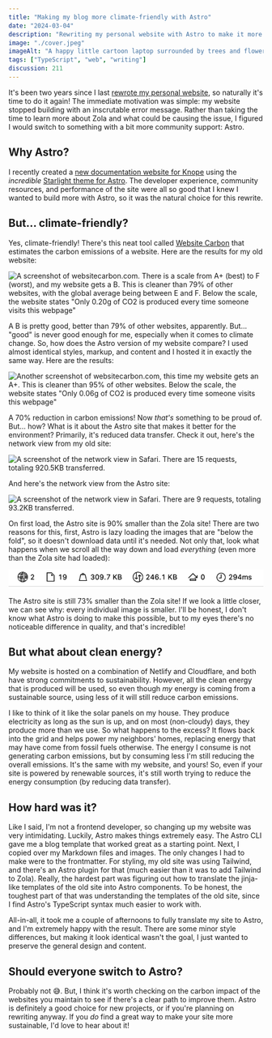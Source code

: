 ```yaml
---
title: "Making my blog more climate-friendly with Astro"
date: "2024-03-04"
description: "Rewriting my personal website with Astro to make it more climate-friendly."
image: "./cover.jpeg"
imageAlt: "A happy little cartoon laptop surrounded by trees and flowers"
tags: ["TypeScript", "web", "writing"]
discussion: 211
---
```


It's been two years since I last [rewrote my personal website](/blog/new-year-new-website), so naturally it's time
to do it again! The immediate motivation was simple: my website stopped building with an inscrutable error message.
Rather than taking the time to learn more about Zola and what could be causing the issue, I figured I would switch to
something with a bit more community support: Astro.

## Why Astro?

I recently created a [new documentation website for Knope](https://knope.tech) using the _incredible_
[Starlight theme for Astro](https://starlight.astro.build/getting-started/).
The developer experience, community resources,
and performance of the site were all so good that I knew I wanted to build more with Astro, so it was the natural choice
for this rewrite.

## But... climate-friendly?

Yes, climate-friendly! There's this neat tool called [Website Carbon](https://www.websitecarbon.com/) that estimates the
carbon emissions of a website.
Here are the results for my old website:

![
  A screenshot of websitecarbon.com. There is a scale from A+ (best) to F (worst), and my website gets a B.
  This is cleaner than 79% of other websites, with the global average being between E and F.
  Below the scale, the website states "Only 0.20g of CO2 is produced every time someone visits this webpage"
](./old-site-carbon.png)

A B is pretty good, better than 79% of other websites, apparently. But... "good" is never good enough for me, especially
when it comes to climate change.
So, how does the Astro version of my website compare? I used almost identical styles, markup, and content and I hosted it
in exactly the same way. Here are the results:

![
  Another screenshot of websitecarbon.com, this time my website gets an A+.
  This is cleaner than 95% of other websites.
  Below the scale, the website states "Only 0.06g of CO2 is produced every time someone visits this webpage"
](./new-site-carbon.png)

A 70% reduction in carbon emissions! Now _that's_ something to be proud of. But... how? What is it about the
Astro site that makes it better for the environment?
Primarily, it's reduced data transfer. Check it out, here's the network view from my old site:

![
  A screenshot of the network view in Safari. There are 15 requests, totaling 920.5KB transferred.
](./old-site-network.png)

And here's the network view from the Astro site:

![
  A screenshot of the network view in Safari. There are 9 requests, totaling 93.2KB transferred.
](./new-site-network.png)

On first load, the Astro site is 90% smaller than the Zola site! There are two reasons for this, first, Astro is
lazy loading the images that are "below the fold", so it doesn't download data until it's needed. Not only that, look
what happens when we scroll all the way down and load _everything_ (even more than the Zola site had loaded):

![A screenshot of network stats summary in Safari. There are now 19 requests, totaling 246.1KB transferred.](./new-site-after-load.png)

The Astro site is still 73% smaller than the Zola site! If we look a little closer, we can see why: every individual
image is smaller. I'll be honest, I don't know what Astro is doing to make this possible, but to my eyes there's no noticeable
difference in quality, and that's incredible!

## But what about clean energy?

My website is hosted on a combination of Netlify and Cloudflare, and both have strong commitments to sustainability.
However, all the clean energy that is produced will be used, so even though _my_ energy is coming from a sustainable source,
using less of it will still reduce carbon emissions.

I like to think of it like the solar panels on my house.
They produce electricity as long as the sun is up, and on most (non-cloudy)
days, they produce more than we use. So what happens to the excess? It flows back into the grid and helps power my neighbors'
homes, replacing energy that may have come from fossil fuels otherwise.
The energy I consume is not generating carbon emissions, but by consuming less I'm still reducing the overall emissions.
It's the same with my website, and yours! So, even if your site is powered by renewable sources, it's still worth trying
to reduce the energy consumption (by reducing data transfer).

## How hard was it?

Like I said, I'm not a frontend developer, so changing up my website was very intimidating. Luckily, Astro makes
things extremely easy.
The Astro CLI gave me a blog template that worked great as a starting point. Next, I copied over my Markdown files and images.
The only changes I had to make were to the frontmatter.
For styling, my old site was using Tailwind, and there's an Astro plugin for that
(much easier than it was to add Tailwind to Zola). Really, the hardest part was figuring out how to translate the
jinja-like templates of the old site into Astro components. To be honest, the toughest part of that was understanding
the templates of the old site, since I find Astro's TypeScript syntax much easier to work with.

All-in-all, it took me a couple of afternoons to fully translate my site to Astro, and I'm extremely happy with the result.
There are some minor style differences, but making it look identical wasn't the goal, I just wanted to preserve the
general design and content.

## Should everyone switch to Astro?

Probably not 😅. But, I think it's worth checking on the carbon impact of the websites you maintain to see if there's
a clear path to improve them.
Astro is definitely a good choice for new projects, or if you're planning on rewriting anyway.
If you _do_ find a great way to make your site more sustainable, I'd love to hear about it!
